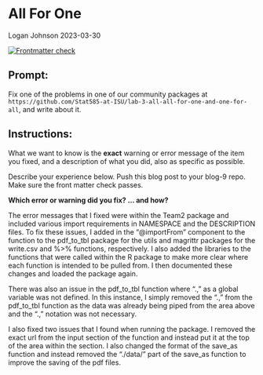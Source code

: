 All For One
================
Logan Johnson
2023-03-30

<!-- README.md is generated from README.Rmd. Please edit that file -->
<!-- badges: start -->

[![Frontmatter
check](../../actions/workflows/check-yaml.yaml/badge.svg)](../../actions/workflows/check-yaml.yaml)
<!-- badges: end -->

## Prompt:

Fix one of the problems in one of our community packages at
`https://github.com/Stat585-at-ISU/lab-3-all-all-for-one-and-one-for-all`,
and write about it.

## Instructions:

What we want to know is the **exact** warning or error message of the
item you fixed, and a description of what you did, also as specific as
possible.

Describe your experience below. Push this blog post to your blog-9 repo.
Make sure the front matter check passes.

**Which error or warning did you fix? … and how?**

The error messages that I fixed were within the Team2 package and
included various import requirements in NAMESPACE and the DESCRIPTION
files. To fix these issues, I added in the “@importFrom” component to
the function to the pdf_to_tbl package for the utils and magrittr
packages for the write.csv and %\>% functions, respectively. I also
added the libraries to the functions that were called within the R
package to make more clear where each function is intended to be pulled
from. I then documented these changes and loaded the package again.

There was also an issue in the pdf_to_tbl function where “.,” as a
global variable was not defined. In this instance, I simply removed the
“.,” from the pdf_to_tbl function as the data was already being piped
from the area above and the “.,” notation was not necessary.

I also fixed two issues that I found when running the package. I removed
the exact url from the input section of the function and instead put it
at the top of the area within the section. I also changed the format of
the save_as function and instead removed the “./data/” part of the
save_as function to improve the saving of the pdf files.
